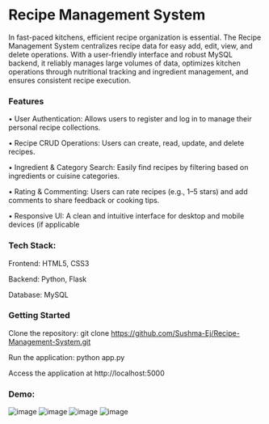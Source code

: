# Recipe Management System
In fast-paced kitchens, efficient recipe organization is essential. The Recipe Management System centralizes recipe data for easy add, edit, view, and delete operations. With a user-friendly interface and robust MySQL backend, it reliably manages large volumes of data, optimizes kitchen operations through nutritional tracking and ingredient management, and ensures consistent recipe execution.

### Features
• User Authentication: Allows users to register and log in to manage their personal recipe collections.

• Recipe CRUD Operations: Users can create, read, update, and delete recipes.

• Ingredient & Category Search: Easily find recipes by filtering based on ingredients or cuisine categories.

• Rating & Commenting: Users can rate recipes (e.g., 1–5 stars) and add comments to share feedback or cooking tips.

• Responsive UI: A clean and intuitive interface for desktop and mobile devices (if applicable

### Tech Stack:
Frontend: HTML5, CSS3

Backend: Python, Flask

Database: MySQL

### Getting Started
Clone the repository: git clone https://github.com/Sushma-Ej/Recipe-Management-System.git

Run the application: python app.py

Access the application at http://localhost:5000

### Demo:
![image](https://github.com/user-attachments/assets/981c6aa5-3169-4207-a01d-dedf87645da7)
![image](https://github.com/user-attachments/assets/5f18cfa6-76b1-4ec3-b2e7-f3c683cce200)
![image](https://github.com/user-attachments/assets/f1cb150a-3fb6-454c-947b-84812af3066f)
![image](https://github.com/user-attachments/assets/0750f7d4-ed6d-4c69-9c4f-bb7cd5fef9ad)




